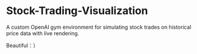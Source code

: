 # Stock-Trading-Visualization

A custom OpenAI gym environment for simulating stock trades on historical price data with live rendering.

Beautiful：）